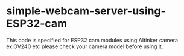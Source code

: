 # simple-webcam-server-using-ESP32-cam
This code is specified for ESP32 cam modules using AItinker camera ex.OV240 etc please check your camera model before using it.

